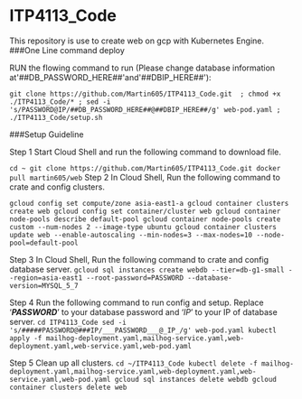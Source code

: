 # ITP4113_Code
This repository is use to create web on gcp with Kubernetes Engine.
###One Line command deploy

RUN the flowing command to run (Please change database information at'##DB_PASSWORD_HERE##'and'##DBIP_HERE##'):

`git clone https://github.com/Martin605/ITP4113_Code.git  ; chmod +x ./ITP4113_Code/* ; sed -i 's/PASSWORD@IP/##DB_PASSWORD_HERE##@##DBIP_HERE##/g' web-pod.yaml ; ./ITP4113_Code/setup.sh`

###Setup Guideline

Step 1 	Start Cloud Shell and run the following command to download file. 

`cd ~
git clone https://github.com/Martin605/ITP4113_Code.git
docker pull martin605/web`
Step 2 	In Cloud Shell, Run the following command to crate and config clusters.

`gcloud config set compute/zone asia-east1-a
gcloud container clusters create web
gcloud config set container/cluster web
gcloud container node-pools describe default-pool
gcloud container node-pools create custom --num-nodes 2 --image-type ubuntu
gcloud container clusters update web --enable-autoscaling --min-nodes=3 --max-nodes=10 --node-pool=default-pool`

Step 3 	In Cloud Shell, Run the following command to crate and config database server.
`gcloud sql instances create webdb --tier=db-g1-small --region=asia-east1 --root-password=PASSWORD --database-version=MYSQL_5_7`

Step 4 	Run the following command to run config and setup. Replace ‘___PASSWORD___’ to your database password and ‘_IP_’ to your IP of database server.
`cd ITP4113_Code
sed -i 's/#####PASSWORD@###IP/___PASSWORD___@_IP_/g' web-pod.yaml
kubectl apply -f mailhog-deployment.yaml,mailhog-service.yaml,web-deployment.yaml,web-service.yaml,web-pod.yaml`

Step 5 	Clean up all clusters.
`cd ~/ITP4113_Code
kubectl delete -f mailhog-deployment.yaml,mailhog-service.yaml,web-deployment.yaml,web-service.yaml,web-pod.yaml
gcloud sql instances delete webdb
gcloud container clusters delete web`
